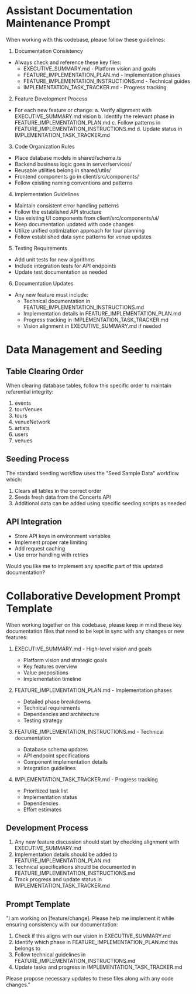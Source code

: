 # Assistant Documentation Maintenance Prompt

When working with this codebase, please follow these guidelines:

1. Documentation Consistency
- Always check and reference these key files:
  - EXECUTIVE_SUMMARY.md - Platform vision and goals
  - FEATURE_IMPLEMENTATION_PLAN.md - Implementation phases
  - FEATURE_IMPLEMENTATION_INSTRUCTIONS.md - Technical guides
  - IMPLEMENTATION_TASK_TRACKER.md - Progress tracking

2. Feature Development Process
- For each new feature or change:
  a. Verify alignment with EXECUTIVE_SUMMARY.md vision
  b. Identify the relevant phase in FEATURE_IMPLEMENTATION_PLAN.md
  c. Follow patterns in FEATURE_IMPLEMENTATION_INSTRUCTIONS.md
  d. Update status in IMPLEMENTATION_TASK_TRACKER.md

3. Code Organization Rules
- Place database models in shared/schema.ts
- Backend business logic goes in server/services/
- Reusable utilities belong in shared/utils/
- Frontend components go in client/src/components/
- Follow existing naming conventions and patterns

4. Implementation Guidelines
- Maintain consistent error handling patterns
- Follow the established API structure
- Use existing UI components from client/src/components/ui/
- Keep documentation updated with code changes
- Utilize unified optimization approach for tour planning
- Follow established data sync patterns for venue updates

5. Testing Requirements
- Add unit tests for new algorithms
- Include integration tests for API endpoints
- Update test documentation as needed

6. Documentation Updates
- Any new feature must include:
  - Technical documentation in FEATURE_IMPLEMENTATION_INSTRUCTIONS.md
  - Implementation details in FEATURE_IMPLEMENTATION_PLAN.md
  - Progress tracking in IMPLEMENTATION_TASK_TRACKER.md
  - Vision alignment in EXECUTIVE_SUMMARY.md if needed

# Data Management and Seeding

## Table Clearing Order
When clearing database tables, follow this specific order to maintain referential integrity:
1. events
2. tourVenues
3. tours
4. venueNetwork
5. artists
6. users
7. venues

## Seeding Process
The standard seeding workflow uses the "Seed Sample Data" workflow which:
1. Clears all tables in the correct order
2. Seeds fresh data from the Concerts API
3. Additional data can be added using specific seeding scripts as needed

## API Integration
- Store API keys in environment variables
- Implement proper rate limiting
- Add request caching
- Use error handling with retries

Would you like me to implement any specific part of this updated documentation?

# Collaborative Development Prompt Template
When working together on this codebase, please keep in mind these key documentation files that need to be kept in sync with any changes or new features:

1. EXECUTIVE_SUMMARY.md - High-level vision and goals
   - Platform vision and strategic goals
   - Key features overview
   - Value propositions
   - Implementation timeline

2. FEATURE_IMPLEMENTATION_PLAN.md - Implementation phases
   - Detailed phase breakdowns
   - Technical requirements
   - Dependencies and architecture
   - Testing strategy

3. FEATURE_IMPLEMENTATION_INSTRUCTIONS.md - Technical documentation
   - Database schema updates
   - API endpoint specifications
   - Component implementation details
   - Integration guidelines

4. IMPLEMENTATION_TASK_TRACKER.md - Progress tracking
   - Prioritized task list
   - Implementation status
   - Dependencies
   - Effort estimates

## Development Process

1. Any new feature discussion should start by checking alignment with EXECUTIVE_SUMMARY.md
2. Implementation details should be added to FEATURE_IMPLEMENTATION_PLAN.md
3. Technical specifications should be documented in FEATURE_IMPLEMENTATION_INSTRUCTIONS.md
4. Track progress and update status in IMPLEMENTATION_TASK_TRACKER.md

## Prompt Template

"I am working on [feature/change]. Please help me implement it while ensuring consistency with our documentation:

1. Check if this aligns with our vision in EXECUTIVE_SUMMARY.md
2. Identify which phase in FEATURE_IMPLEMENTATION_PLAN.md this belongs to
3. Follow technical guidelines in FEATURE_IMPLEMENTATION_INSTRUCTIONS.md
4. Update tasks and progress in IMPLEMENTATION_TASK_TRACKER.md

Please propose necessary updates to these files along with any code changes."